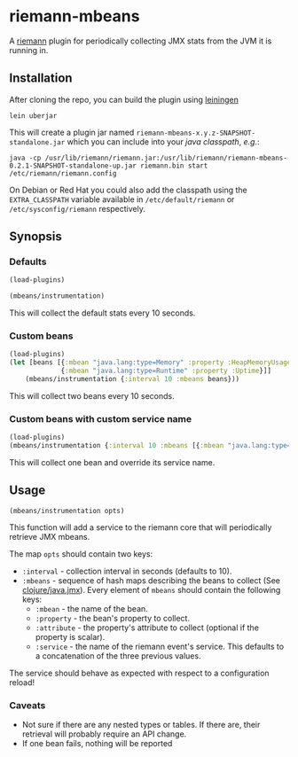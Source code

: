 # riemann-mbeans

A [riemann](http://riemann.io/) plugin for periodically collecting JMX stats from the JVM it is running in.

## Installation

After cloning the repo, you can build the plugin using [leiningen](/technomancy/leiningen)

```
lein uberjar
```

This will create a plugin jar named `riemann-mbeans-x.y.z-SNAPSHOT-standalone.jar` which you can include into your *java classpath*, *e.g.*:

```
java -cp /usr/lib/riemann/riemann.jar:/usr/lib/riemann/riemann-mbeans-0.2.1-SNAPSHOT-standalone-up.jar riemann.bin start /etc/riemann/riemann.config
```

On Debian or Red Hat you could also add the classpath using the `EXTRA_CLASSPATH` variable available in `/etc/default/riemann` or `/etc/sysconfig/riemann` respectively.

## Synopsis

### Defaults

```clojure
(load-plugins)

(mbeans/instrumentation)
```

This will collect the default stats every 10 seconds.

### Custom beans

```clojure
(load-plugins)
(let [beans [{:mbean "java.lang:type=Memory" :property :HeapMemoryUsage :attribute :used}
             {:mbean "java.lang:type=Runtime" :property :Uptime}]]
	(mbeans/instrumentation {:interval 10 :mbeans beans}))
```

This will collect two beans every 10 seconds.

### Custom beans with custom service name

```clojure
(load-plugins)
(mbeans/instrumentation {:interval 10 :mbeans [{:mbean "java.lang:type=Runtime" :property :Uptime :service "the jvm's uptime"}]})
```

This will collect one bean and override its service name.

## Usage

```
(mbeans/instrumentation opts)
```

This function will add a service to the riemann core that will periodically retrieve JMX mbeans.

The map `opts` should contain two keys:

* `:interval` - collection interval in seconds (defaults to 10).
* `:mbeans` - sequence of hash maps describing the beans to collect (See [clojure/java.jmx](https://github.com/clojure/java.jmx)). Every element of `mbeans` should contain the following keys:
  * `:mbean` - the name of the bean.
  * `:property` - the bean's property to collect.
  * `:attribute` - the property's attribute to collect (optional if the property is scalar).
  * `:service` - the name of the riemann event's service. This defaults to a concatenation of the three previous values.

The service should behave as expected with respect to a configuration reload!

### Caveats

* Not sure if there are any nested types or tables. If there are, their retrieval will probably require an API change.
* If one bean fails, nothing will be reported
